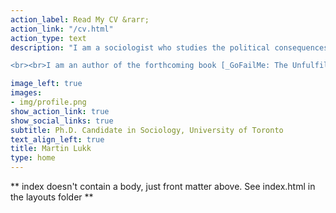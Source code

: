 ```yaml
---
action_label: Read My CV &rarr;
action_link: "/cv.html"
action_type: text
description: "I am a sociologist who studies the political consequences of economic inequality. My research investigates how the dramatic growth in income and wealth inequality in industrialized countries since the 1980s has shaped political life in three key areas: identity, voting, and social welfare. This work contributes to scholarship in  political sociology, digital sociology, inequality and stratification, social policy, race and ethnicity, and health and illness.

<br><br>I am an author of the forthcoming book [_GoFailMe: The Unfulfilled Promise of Digital Crowdfunding_](https://www.amazon.com/GoFailMe-Unfulfilled-Promise-Digital-Crowdfunding/dp/1503609049/)  (Stanford University Press), written with Erik Schneiderhan."

image_left: true
images:
- img/profile.png
show_action_link: true 
show_social_links: true
subtitle: Ph.D. Candidate in Sociology, University of Toronto
text_align_left: true
title: Martin Lukk
type: home
---
```


** index doesn't contain a body, just front matter above.
See index.html in the layouts folder **
